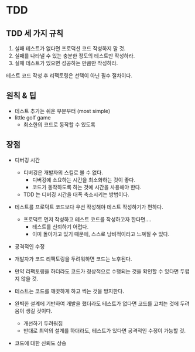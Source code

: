 # TDD

## TDD 세 가지 규칙
1. 실패 테스트가 없다면 프로덕션 코드 작성하지 말 것.
2. 실패를 나타낼 수 있는 충분한 정도의 테스트만 작성하라.
3. 실패 테스트가 있으면 성공하는 만큼만 작성하라.

테스트 코드 작성 후 리팩토링은 선택이 아닌 필수 절차이다.

## 원칙 & 팁
- 테스트 추가는 쉬운 부분부터 (most simple)
- little golf game
    - 최소한의 코드로 동작할 수 있도록
    
## 장점
- 디버깅 시간
    - 디버깅은 개발자의 스킬로 볼 수 없다.
        - 디버깅에 소요하는 시간을 최소화하는 것이 좋다.
        - 코드가 동작하도록 하는 것에 시간을 사용해야 한다.
    - TDD 는 디버깅 시간을 대폭 축소시키는 방법이다.
    

- 테스트를 프로덕트 코드보다 우선 작성해야 테스트 작성하기가 편하다.
    - 프로덕트 먼저 작성하고 테스트 코드를 작성하고자 한다면....
        - 테스트를 신뢰하기 어렵다.
        - 이미 돌아가고 있기 때문에, 스스로 낭비적이라고 느껴질 수 있다.


- 공격적인 수정
- 개발자가 코드 리팩토링을 두려워하면 코드는 노후된다.
- 만약 리팩토링을 하더라도 코드가 정상적으로 수행되는 것을 확인할 수 있다면 두렵지 않을 것.
- 테스트는 코드를 깨끗하게 하고 썩는 것을 방지한다.
- 완벽한 설계에 기반하여 개발을 했더라도 테스트가 없다면 코드를 고치는 것에 두려움이 생길 것이다.
    - 개선하기 두려워짐
    - 반대로 최악의 설계를 하더라도, 테스트가 있다면 공격적인 수정이 가능할 것.
- 코드에 대한 신뢰도 상승

